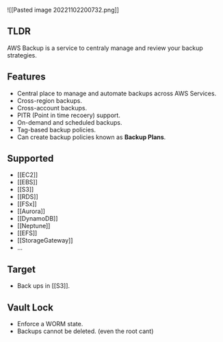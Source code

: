 ![[Pasted image 20221102200732.png]]

## TLDR

AWS Backup is a service to centraly manage and review your backup strategies.

## Features

- Central place to manage and automate backups across AWS Services.
- Cross-region backups.
- Cross-account backups.
- PITR (Point in time recoery) support.
- On-demand and scheduled backups.
- Tag-based backup policies.
- Can create backup policies known as **Backup Plans**.

## Supported

- [[EC2]] 
- [[EBS]]
- [[S3]]
- [[RDS]]
- [[FSx]]
- [[Aurora]]
- [[DynamoDB]]
- [[Neptune]]
- [[EFS]]
- [[StorageGateway]]
- ...

## Target

- Back ups in [[S3]].

## Vault Lock

- Enforce a WORM state.
- Backups cannot be deleted. (even the root cant)
